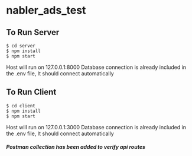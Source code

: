 # nabler_ads_test

 ## To Run Server
 ```
$ cd server
$ npm install
$ npm start
```
 Host will run on 127.0.0.1:8000 
 Database connection is already included in the .env file, It should connect automatically
 
  ## To Run Client
 ```
$ cd client
$ npm install
$ npm start
```
 Host will run on 127.0.0.1:3000 
 Database connection is already included in the .env file, It should connect automatically
 
 
 
 ##### Postman collection has been added to verify api routes
